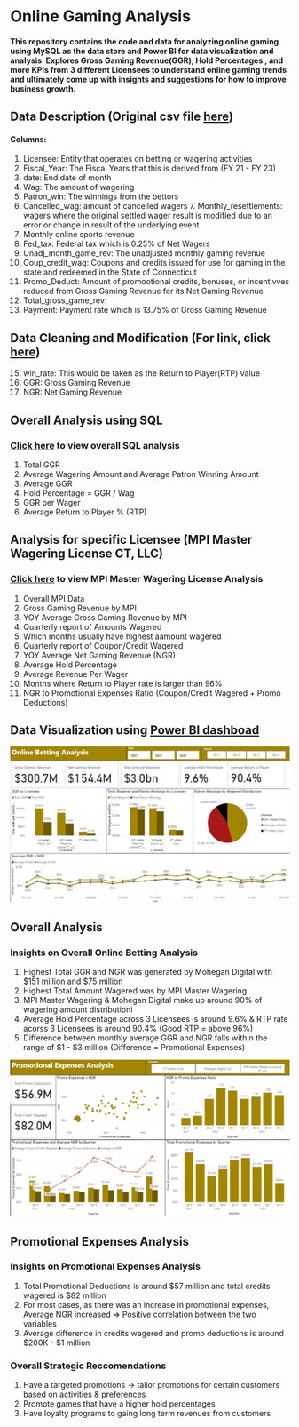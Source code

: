 # Online Gaming Analysis

#### This repository contains the code and data for analyzing online gaming using MySQL as the data store and Power BI for data visualization and analysis. Explores Gross Gaming Revenue(GGR), Hold Percentages , and more KPIs from 3 different Licensees to understand online gaming trends and ultimately come up with insights and suggestions for how to improve business growth.

## Data Description (Original csv file [here](https://github.com/ereedy777/Online_Gaming_Betting/blob/main/Online_Sports_Betting.csv))

#### Columns:
1. Licensee: Entity that operates on betting or wagering activities
2. Fiscal_Year: The Fiscal Years that this is derived from (FY 21 - FY 23)
3. date: End date of month 
4. Wag: The amount of wagering 
5. Patron_win: The winnings from the bettors
6. Cancelled_wag: amount of cancelled wagers 7. Monthly_resettlements: wagers where the original settled wager result is modified due to an error or change in result of the underlying event
8. Monthly online sports revenue
9. Fed_tax: Federal tax which is 0.25% of Net Wagers
10. Unadj_month_game_rev: The unadjusted monthly gaming revenue
11. Coup_credit_wag: Coupons and credits issued for use for gaming in the state and redeemed in the State of Connecticut
12. Promo_Deduct: Amount of promootional credits, bonuses, or incentivves reduced from Gross Gaming Revenue for its Net Gaming Revenue
13. Total_gross_game_rev: 
14. Payment: Payment rate which is 13.75% of Gross Gaming Revenue

## Data Cleaning and Modification (For link, click [here](https://github.com/ereedy777/Online_Gaming_Betting/blob/main/Data_Alteration.sql))
15.  win_rate: This would be taken as the Return to Player(RTP) value
16. GGR: Gross Gaming Revenue 
17. NGR: Net Gaming Revenue

## Overall Analysis using SQL 
### [Click here](https://github.com/ereedy777/Online_Gaming_Betting/blob/main/All_online_betting.sql) to view overall SQL analysis

1. Total GGR 
2. Average Wagering Amount and Average Patron Winning Amount
3. Average GGR 
4. Hold Percentage = GGR / Wag
5. GGR per Wager
6. Average Return to Player % (RTP)


## Analysis for specific Licensee (MPI Master Wagering License CT, LLC)
### [Click here](https://github.com/ereedy777/Online_Gaming_Betting/blob/main/MPI.sql) to view MPI Master Wagering License Analysis

1. Overall MPI Data
2. Gross Gaming Revenue by MPI
3. YOY Average Gross Gaming Revenue by MPI
4. Quarterly report of Amounts Wagered 
5. Which months usually have highest aamount wagered
6. Quarterly report of Coupon/Credit Wagered
7. YOY Average Net Gaming Revenue (NGR)
8. Average Hold Percentage 
9. Average Revenue Per Wager
10. Months where Return to Player rate is larger than 96%
11. NGR to Promotional Expenses Ratio (Coupon/Credit Wagered + Promo Deductions)


## Data Visualization using [Power BI dashboad](https://github.com/ereedy777/Online_Gaming_Betting/blob/main/Online_betting_new.pbix)

![Image Alt](https://github.com/ereedy777/Online_Gaming_Betting/blob/7351e0b38fc1bd0120be8b4401711cdc681f3c2e/Online_Betting_Overall.png)

## Overall Analysis
### Insights on Overall Online Betting Analysis
1. Highest Total GGR and NGR was generated by Mohegan Digital with $151 million and $75 million
2. Highest Total Amount Wagered was by MPI Master Wagering 
3. MPI Master Wagering & Mohegan Digital make up around 90% of wagering amount distributioni
4. Average Hold Percentage across 3 Licensees is around 9.6% & RTP rate acorss 3 Licensees is around 90.4% (Good RTP = above 96%)
5. Difference between monthly average GGR and NGR falls within the range of $1 - $3 million (Difference = Promotional Expenses)

![Image Alt](https://github.com/ereedy777/Online_Gaming_Betting/blob/7351e0b38fc1bd0120be8b4401711cdc681f3c2e/Online_Betting_Promo.png)

## Promotional Expenses Analysis

### Insights on Promotional Expenses Analysis
1. Total Promotional Deductions is around $57 million and total credits wagered is $82 million
2. For most cases, as there was an increase in promotional expenses, Average NGR increased => Positive correlation between the two variables
3. Average difference in credits wagered and promo deductions is around $200K - $1 million

### Overall Strategic Reccomendations
1. Have a targeted promotions -> tailor promotions for certain customers based on activities & preferences
2. Promote games that have a higher hold percentages
3. Have loyalty programs to gaing long term revenues from customers 









